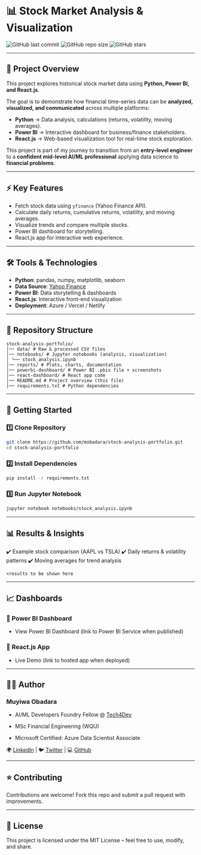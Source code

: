 # 📊 Stock Market Analysis & Visualization  

![GitHub last commit](https://img.shields.io/github/last-commit/mobadara/stock-analysis-portfolio?color=blue) ![GitHub repo size](https://img.shields.io/github/repo-size/mobadara/stock-analysis-portfolio) ![GitHub stars](https://img.shields.io/github/stars/mobadara/stock-analysis-portfolio?style=social) 

---

## 📌 Project Overview  
This project explores historical stock market data using **Python, Power BI, and React.js**.  

The goal is to demonstrate how financial time-series data can be **analyzed, visualized, and communicated** across multiple platforms:  
- **Python** → Data analysis, calculations (returns, volatility, moving averages).  
- **Power BI** → Interactive dashboard for business/finance stakeholders.  
- **React.js** → Web-based visualization tool for real-time stock exploration.  

This project is part of my journey to transition from an **entry-level engineer** to a **confident mid-level AI/ML professional** applying data science to **financial problems**.  

---

## ⚡ Key Features  
- Fetch stock data using `yfinance` (Yahoo Finance API).  
- Calculate daily returns, cumulative returns, volatility, and moving averages.  
- Visualize trends and compare multiple stocks.  
- Power BI dashboard for storytelling.  
- React.js app for interactive web experience.  

---

## 🛠️ Tools & Technologies  
- **Python**: pandas, numpy, matplotlib, seaborn  
- **Data Source**: [Yahoo Finance](https://finance.yahoo.com/)  
- **Power BI**: Data storytelling & dashboards  
- **React.js**: Interactive front-end visualization  
- **Deployment**: Azure / Vercel / Netlify  

---

## 📂 Repository Structure  
```
stock-analysis-portfolio/
│── data/ # Raw & processed CSV files
│── notebooks/ # Jupyter notebooks (analysis, visualization)
│ └── stock_analysis.ipynb
│── reports/ # Plots, charts, documentation
│── powerbi-dashboard/ # Power BI .pbix file + screenshots
│── react-dashboard/ # React app code
│── README.md # Project overview (this file)
│── requirements.txt # Python dependencies
```

---

## 🚀 Getting Started  

### 1️⃣ Clone Repository  
```bash
git clone https://github.com/mobadara/stock-analysis-portfolio.git
cd stock-analysis-portfolio
```
### 2️⃣ Install Dependencies
```bash
pip install -r requirements.txt
```

### 3️⃣ Run Jupyter Notebook
```bash
jupyter notebook notebooks/stock_analysis.ipynb
```
___
## 📊 Results & Insights

✔️ Example stock comparison (AAPL vs TSLA)
✔️ Daily returns & volatility patterns
✔️ Moving averages for trend analysis

`<results to be shown here`
___
## 📈 Dashboards
### 🔹 Power BI Dashboard

- View Power BI Dashboard
 (link to Power BI Service when published)

### 🔹 React.js App

- Live Demo
 (link to hosted app when deployed)
___
## 🧑‍💻 Author

### Muyiwa Obadara

- AI/ML Developers Foundry Fellow @ [Tech4Dev](https://tech4dev.com/)

- MSc Financial Engineering (WQU)

- Microsoft Certified: Azure Data Scientist Associate

🌍 [LinkedIn](https://linkedin.com/in/obadara-m) | 🐦 [Twitter](https://x.com/m_obadara) | 💻 [GitHub](https://github.com/mobadara)
___
## ⭐ Contributing

Contributions are welcome! Fork this repo and submit a pull request with improvements.
___
## 📜 License

This project is licensed under the MIT License – feel free to use, modify, and share.
